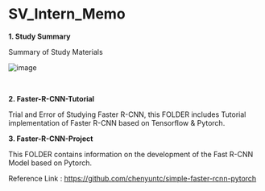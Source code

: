 # SV_Intern_Memo
  
  
**1. Study Summary**

Summary of Study Materials
  
  ![image](https://user-images.githubusercontent.com/84533279/177496697-5df3631c-d523-42b4-b88d-319e025da226.png)
​	

​	

 
  
**2. Faster-R-CNN-Tutorial**

Trial and Error of Studying Faster R-CNN, this FOLDER includes Tutorial implementation of Faster R-CNN based on Tensorflow & Pytorch.
 
 
 
**3. Faster-R-CNN-Project**

This FOLDER contains information on the development of the Fast R-CNN Model based on Pytorch.

Reference Link : https://github.com/chenyuntc/simple-faster-rcnn-pytorch
